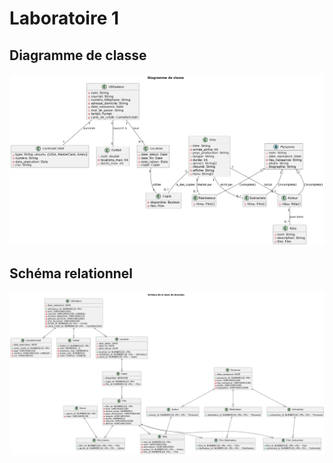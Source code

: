 # Laboratoire 1

## Diagramme de classe

![class](/out/class/class%20diagram.png)

## Schéma relationnel

![schema](/out/schema/schema.png)
